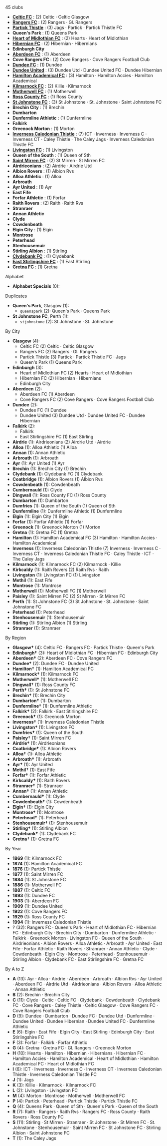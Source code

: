 45 clubs

- [**Celtic FC**](https://en.wikipedia.org/wiki/Celtic_F.C.) : (2) Celtic · Celtic Glasgow
- [**Rangers FC**](https://en.wikipedia.org/wiki/Rangers_F.C.) : (2) Rangers · Gl. Rangers
- [**Partick Thistle**](https://en.wikipedia.org/wiki/Partick_Thistle_F.C.) : (3) Jags · Partick · Partick Thistle FC
- **Queen's Park** : (1) Queens Park
- [**Heart of Midlothian FC**](https://en.wikipedia.org/wiki/Heart_of_Midlothian_F.C.) : (2) Hearts · Heart of Midlothian
- [**Hibernian FC**](https://en.wikipedia.org/wiki/Hibernian_F.C.) : (2) Hibernian · Hibernians
- **Edinburgh City**
- [**Aberdeen FC**](https://en.wikipedia.org/wiki/Aberdeen_F.C.) : (1) Aberdeen
- **Cove Rangers FC** : (2) Cove Rangers · Cove Rangers Football Club
- [**Dundee FC**](https://en.wikipedia.org/wiki/Dundee_F.C.) : (1) Dundee
- [**Dundee United**](https://en.wikipedia.org/wiki/Dundee_United_F.C.) : (3) Dundee Utd · Dundee United FC · Dundee Hibernian
- [**Hamilton Academical FC**](https://en.wikipedia.org/wiki/Hamilton_Academical_F.C.) : (3) Hamilton · Hamilton Accies · Hamilton Academical
- [**Kilmarnock FC**](https://en.wikipedia.org/wiki/Kilmarnock_F.C.) : (2) Killie · Kilmarnock
- [**Motherwell FC**](https://en.wikipedia.org/wiki/Motherwell_F.C.) : (1) Motherwell
- [**Ross County FC**](https://en.wikipedia.org/wiki/Ross_County_F.C.) : (1) Ross County
- [**St Johnstone FC**](https://en.wikipedia.org/wiki/St_Johnstone_F.C.) : (3) St Johnstone · St. Johnstone · Saint Johnstone FC
- **Brechin City** : (1) Brechin
- **Dumbarton**
- **Dunfermline Athletic** : (1) Dunfermline
- **Falkirk**
- **Greenock Morton** : (1) Morton
- [**Inverness Caledonian Thistle**](https://en.wikipedia.org/wiki/Inverness_Caledonian_Thistle_F.C.) : (7) ICT · Inverness · Inverness C · Inverness CT · Caley Thistle · The Caley Jags · Inverness Caledonian Thistle FC
- [**Livingston FC**](https://en.wikipedia.org/wiki/Livingston_F.C.) : (1) Livingston
- **Queen of the South** : (1) Queen of Sth
- [**Saint Mirren FC**](https://en.wikipedia.org/wiki/St_Mirren_F.C.) : (2) St Mirren · St Mirren FC
- **Airdrieonians** : (2) Airdrie · Airdrie Utd
- **Albion Rovers** : (1) Albion Rvs
- **Alloa Athletic** : (1) Alloa
- **Arbroath**
- **Ayr United** : (1) Ayr
- **East Fife**
- **Forfar Athletic** : (1) Forfar
- **Raith Rovers** : (2) Raith · Raith Rvs
- **Stranraer**
- **Annan Athletic**
- **Clyde**
- **Cowdenbeath**
- **Elgin City** : (1) Elgin
- **Montrose**
- **Peterhead**
- **Stenhousemuir**
- **Stirling Albion** : (1) Stirling
- [**Clydebank FC**](https://en.wikipedia.org/wiki/Clydebank_F.C.) : (1) Clydebank
- [**East Stirlingshire FC**](https://en.wikipedia.org/wiki/East_Stirlingshire_F.C.) : (1) East Stirling
- [**Gretna FC**](https://en.wikipedia.org/wiki/Gretna_F.C.) : (1) Gretna




Alphabet

- **Alphabet Specials** (0): 




Duplicates

- **Queen's Park**, Glasgow (1):
  - `queenspark` (2): Queen's Park · Queens Park
- **St Johnstone FC**, Perth (1):
  - `stjohnstone` (2): St Johnstone · St. Johnstone




By City

- **Glasgow** (4): 
  - Celtic FC  (2) Celtic · Celtic Glasgow
  - Rangers FC  (2) Rangers · Gl. Rangers
  - Partick Thistle  (3) Partick · Partick Thistle FC · Jags
  - Queen's Park  (1) Queens Park
- **Edinburgh** (3): 
  - Heart of Midlothian FC  (2) Hearts · Heart of Midlothian
  - Hibernian FC  (2) Hibernian · Hibernians
  - Edinburgh City 
- **Aberdeen** (2): 
  - Aberdeen FC  (1) Aberdeen
  - Cove Rangers FC  (2) Cove Rangers · Cove Rangers Football Club
- **Dundee** (2): 
  - Dundee FC  (1) Dundee
  - Dundee United  (3) Dundee Utd · Dundee United FC · Dundee Hibernian
- **Falkirk** (2): 
  - Falkirk 
  - East Stirlingshire FC  (1) East Stirling
- **Airdrie** (1): Airdrieonians  (2) Airdrie Utd · Airdrie
- **Alloa** (1): Alloa Athletic  (1) Alloa
- **Annan** (1): Annan Athletic 
- **Arbroath** (1): Arbroath 
- **Ayr** (1): Ayr United  (1) Ayr
- **Brechin** (1): Brechin City  (1) Brechin
- **Clydebank** (1): Clydebank FC  (1) Clydebank
- **Coatbridge** (1): Albion Rovers  (1) Albion Rvs
- **Cowdenbeath** (1): Cowdenbeath 
- **Cumbernauld** (1): Clyde 
- **Dingwall** (1): Ross County FC  (1) Ross County
- **Dumbarton** (1): Dumbarton 
- **Dumfries** (1): Queen of the South  (1) Queen of Sth
- **Dunfermline** (1): Dunfermline Athletic  (1) Dunfermline
- **Elgin** (1): Elgin City  (1) Elgin
- **Forfar** (1): Forfar Athletic  (1) Forfar
- **Greenock** (1): Greenock Morton  (1) Morton
- **Gretna** (1): Gretna FC  (1) Gretna
- **Hamilton** (1): Hamilton Academical FC  (3) Hamilton · Hamilton Accies · Hamilton Academical
- **Inverness** (1): Inverness Caledonian Thistle  (7) Inverness · Inverness C · Inverness CT · Inverness Caledonian Thistle FC · Caley Thistle · ICT · The Caley Jags
- **Kilmarnock** (1): Kilmarnock FC  (2) Kilmarnock · Killie
- **Kirkcaldy** (1): Raith Rovers  (2) Raith Rvs · Raith
- **Livingston** (1): Livingston FC  (1) Livingston
- **Methil** (1): East Fife 
- **Montrose** (1): Montrose 
- **Motherwell** (1): Motherwell FC  (1) Motherwell
- **Paisley** (1): Saint Mirren FC  (2) St Mirren · St Mirren FC
- **Perth** (1): St Johnstone FC  (3) St Johnstone · St. Johnstone · Saint Johnstone FC
- **Peterhead** (1): Peterhead 
- **Stenhousemuir** (1): Stenhousemuir 
- **Stirling** (1): Stirling Albion  (1) Stirling
- **Stranraer** (1): Stranraer 




By Region

- **Glasgow†** (4):   Celtic FC · Rangers FC · Partick Thistle · Queen's Park
- **Edinburgh†** (3):   Heart of Midlothian FC · Hibernian FC · Edinburgh City
- **Aberdeen†** (2):   Aberdeen FC · Cove Rangers FC
- **Dundee†** (2):   Dundee FC · Dundee United
- **Hamilton†** (1):   Hamilton Academical FC
- **Kilmarnock†** (1):   Kilmarnock FC
- **Motherwell†** (1):   Motherwell FC
- **Dingwall†** (1):   Ross County FC
- **Perth†** (1):   St Johnstone FC
- **Brechin†** (1):   Brechin City
- **Dumbarton†** (1):   Dumbarton
- **Dunfermline†** (1):   Dunfermline Athletic
- **Falkirk†** (2):   Falkirk · East Stirlingshire FC
- **Greenock†** (1):   Greenock Morton
- **Inverness†** (1):   Inverness Caledonian Thistle
- **Livingston†** (1):   Livingston FC
- **Dumfries†** (1):   Queen of the South
- **Paisley†** (1):   Saint Mirren FC
- **Airdrie†** (1):   Airdrieonians
- **Coatbridge†** (1):   Albion Rovers
- **Alloa†** (1):   Alloa Athletic
- **Arbroath†** (1):   Arbroath
- **Ayr†** (1):   Ayr United
- **Methil†** (1):   East Fife
- **Forfar†** (1):   Forfar Athletic
- **Kirkcaldy†** (1):   Raith Rovers
- **Stranraer†** (1):   Stranraer
- **Annan†** (1):   Annan Athletic
- **Cumbernauld†** (1):   Clyde
- **Cowdenbeath†** (1):   Cowdenbeath
- **Elgin†** (1):   Elgin City
- **Montrose†** (1):   Montrose
- **Peterhead†** (1):   Peterhead
- **Stenhousemuir†** (1):   Stenhousemuir
- **Stirling†** (1):   Stirling Albion
- **Clydebank†** (1):   Clydebank FC
- **Gretna†** (1):   Gretna FC




By Year

- **1869** (1):   Kilmarnock FC
- **1874** (1):   Hamilton Academical FC
- **1876** (1):   Partick Thistle
- **1877** (1):   Saint Mirren FC
- **1884** (1):   St Johnstone FC
- **1886** (1):   Motherwell FC
- **1887** (1):   Celtic FC
- **1893** (1):   Dundee FC
- **1903** (1):   Aberdeen FC
- **1909** (1):   Dundee United
- **1922** (1):   Cove Rangers FC
- **1929** (1):   Ross County FC
- **1994** (1):   Inverness Caledonian Thistle
- ? (32):   Rangers FC · Queen's Park · Heart of Midlothian FC · Hibernian FC · Edinburgh City · Brechin City · Dumbarton · Dunfermline Athletic · Falkirk · Greenock Morton · Livingston FC · Queen of the South · Airdrieonians · Albion Rovers · Alloa Athletic · Arbroath · Ayr United · East Fife · Forfar Athletic · Raith Rovers · Stranraer · Annan Athletic · Clyde · Cowdenbeath · Elgin City · Montrose · Peterhead · Stenhousemuir · Stirling Albion · Clydebank FC · East Stirlingshire FC · Gretna FC






By A to Z

- **A** (13): Ayr · Alloa · Airdrie · Aberdeen · Arbroath · Albion Rvs · Ayr United · Aberdeen FC · Airdrie Utd · Airdrieonians · Albion Rovers · Alloa Athletic · Annan Athletic
- **B** (2): Brechin · Brechin City
- **C** (11): Clyde · Celtic · Celtic FC · Clydebank · Cowdenbeath · Clydebank FC · Cove Rangers · Caley Thistle · Celtic Glasgow · Cove Rangers FC · Cove Rangers Football Club
- **D** (9): Dundee · Dumbarton · Dundee FC · Dundee Utd · Dunfermline · Dundee United · Dundee Hibernian · Dundee United FC · Dunfermline Athletic
- **E** (6): Elgin · East Fife · Elgin City · East Stirling · Edinburgh City · East Stirlingshire FC
- **F** (3): Forfar · Falkirk · Forfar Athletic
- **G** (4): Gretna · Gretna FC · Gl. Rangers · Greenock Morton
- **H** (10): Hearts · Hamilton · Hibernian · Hibernians · Hibernian FC · Hamilton Accies · Hamilton Academical · Heart of Midlothian · Hamilton Academical FC · Heart of Midlothian FC
- **I** (6): ICT · Inverness · Inverness C · Inverness CT · Inverness Caledonian Thistle · Inverness Caledonian Thistle FC
- **J** (1): Jags
- **K** (3): Killie · Kilmarnock · Kilmarnock FC
- **L** (2): Livingston · Livingston FC
- **M** (4): Morton · Montrose · Motherwell · Motherwell FC
- **P** (4): Partick · Peterhead · Partick Thistle · Partick Thistle FC
- **Q** (4): Queens Park · Queen of Sth · Queen's Park · Queen of the South
- **R** (7): Raith · Rangers · Raith Rvs · Rangers FC · Ross County · Raith Rovers · Ross County FC
- **S** (11): Stirling · St Mirren · Stranraer · St Johnstone · St Mirren FC · St. Johnstone · Stenhousemuir · Saint Mirren FC · St Johnstone FC · Stirling Albion · Saint Johnstone FC
- **T** (1): The Caley Jags




